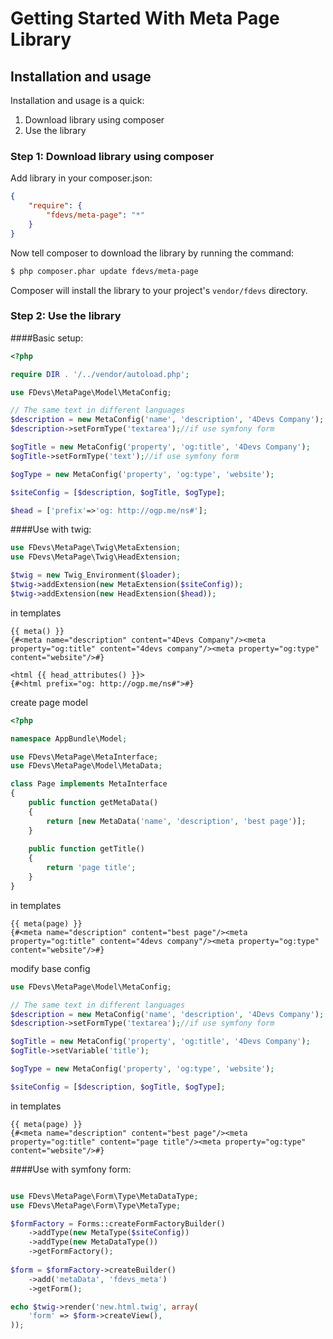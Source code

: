 Getting Started With Meta Page Library
======================================

## Installation and usage

Installation and usage is a quick:

1. Download library using composer
2. Use the library


### Step 1: Download library using composer

Add library in your composer.json:

```json
{
    "require": {
        "fdevs/meta-page": "*"
    }
}
```

Now tell composer to download the library by running the command:

``` bash
$ php composer.phar update fdevs/meta-page
```

Composer will install the library to your project's `vendor/fdevs` directory.


### Step 2: Use the library

####Basic setup:

```php
<?php

require DIR . '/../vendor/autoload.php';

use FDevs\MetaPage\Model\MetaConfig;

// The same text in different languages
$description = new MetaConfig('name', 'description', '4Devs Company');
$description->setFormType('textarea');//if use symfony form

$ogTitle = new MetaConfig('property', 'og:title', '4Devs Company');
$ogTitle->setFormType('text');//if use symfony form

$ogType = new MetaConfig('property', 'og:type', 'website');

$siteConfig = [$description, $ogTitle, $ogType];

$head = ['prefix'=>'og: http://ogp.me/ns#'];

```

####Use with twig:

```php
use FDevs\MetaPage\Twig\MetaExtension;
use FDevs\MetaPage\Twig\HeadExtension;

$twig = new Twig_Environment($loader);
$twig->addExtension(new MetaExtension($siteConfig));
$twig->addExtension(new HeadExtension($head));
```
in templates

```twig
{{ meta() }}
{#<meta name="description" content="4Devs Company"/><meta property="og:title" content="4devs company"/><meta property="og:type" content="website"/>#}

<html {{ head_attributes() }}>
{#<html prefix="og: http://ogp.me/ns#">#}
```

create page model

```php
<?php

namespace AppBundle\Model;

use FDevs\MetaPage\MetaInterface;
use FDevs\MetaPage\Model\MetaData;

class Page implements MetaInterface
{
    public function getMetaData()
    {
        return [new MetaData('name', 'description', 'best page')];
    }
    
    public function getTitle()
    {
        return 'page title';
    }
}
```

in templates

```twig
{{ meta(page) }}
{#<meta name="description" content="best page"/><meta property="og:title" content="4devs company"/><meta property="og:type" content="website"/>#}
```

modify base config

```php
use FDevs\MetaPage\Model\MetaConfig;

// The same text in different languages
$description = new MetaConfig('name', 'description', '4Devs Company');
$description->setFormType('textarea');//if use symfony form

$ogTitle = new MetaConfig('property', 'og:title', '4Devs Company');
$ogTitle->setVariable('title');

$ogType = new MetaConfig('property', 'og:type', 'website');

$siteConfig = [$description, $ogTitle, $ogType];
```
in templates

```twig
{{ meta(page) }}
{#<meta name="description" content="best page"/><meta property="og:title" content="page title"/><meta property="og:type" content="website"/>#}
```


####Use with symfony form:
```php

use FDevs\MetaPage\Form\Type\MetaDataType;
use FDevs\MetaPage\Form\Type\MetaType;

$formFactory = Forms::createFormFactoryBuilder()
    ->addType(new MetaType($siteConfig))
    ->addType(new MetaDataType())
    ->getFormFactory();
    
$form = $formFactory->createBuilder()
    ->add('metaData', 'fdevs_meta')
    ->getForm();

echo $twig->render('new.html.twig', array(
    'form' => $form->createView(),
));
```
